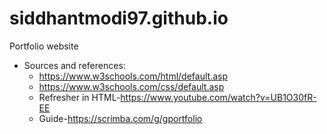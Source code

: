 # siddhantmodi97.github.io
Portfolio website
- Sources and references: 
  - https://www.w3schools.com/html/default.asp
  - https://www.w3schools.com/css/default.asp
  * Refresher in HTML-https://www.youtube.com/watch?v=UB1O30fR-EE
  + Guide-https://scrimba.com/g/gportfolio
